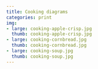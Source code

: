 ```yaml
---
title: Cooking diagrams
categories: print
img:
- large: cooking-apple-crisp.jpg
  thumb: cooking-apple-crisp.jpg
- large: cooking-cornbread.jpg
  thumb: cooking-cornbread.jpg
- large: cooking-soup.jpg
  thumb: cooking-soup.jpg
---
```

